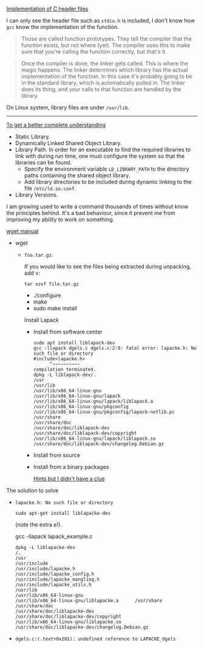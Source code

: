 [Implementation of C header files](https://stackoverflow.com/questions/5955309/implementation-of-c-header-files/5955370#5955370)


I can only see the header file such as `stdio.h` is included, I don't know how `gcc` know the implementation of the function.

> Those are called function prototypes. They tell the compiler that the function exists, but not where (yet). The compiler uses this to make sure that you're calling the function correctly, but that's it.

> Once the compiler is done, the linker gets called. This is where the magic happens. The linker determines which library has the actual implementation of the function. In this case it's probably going to be in the standard library, which is automatically pulled in. The linker does its thing, and your calls to that function are handled by the library.

On Linux system, library files are under `/usr/lib`.   

---
[To get a better complete understanding](http://www.yolinux.com/TUTORIALS/LibraryArchives-StaticAndDynamic.html)

* Static Library.
* Dynamically Linked Shared Object Library.
* Library Path.
  In order for an executable to find the required libraries to link with during run time, one must configure the system so that the libraries can be found.
  * Specify the environment variable `LD_LIBRARY_PATH` to the directory paths containing the shared object library.
  * Add library directories to be included during dynamic linking to the file `/etc/ld.so.conf`.
* Library Versions.  

I am growing used to write a command thousands of times without know the principles behind. It's a bad behaviour, since it prevent me from improving my ability to work on something.

[wget manual](https://www.gnu.org/software/wget/manual/wget.html)

* wget
  * `foo.tar.gz`.

    If you would like to see the files being extracted during unpacking, add v:
    ```
    tar xzvf file.tar.gz
    ```
    * ./configure
    * make
    * sudo make install

    Install Lapack

    * Install from software center
      ```
      sudo apt install liblapack-dev
      gcc -llapack dgels.c dgels.c:2:9: fatal error: lapacke.h: No such file or directory
      #include<lapacke.h>
            ^~~~~~~~~~~
      compilation terminated.
      dpkg -L liblapack-dev/.
      /usr
      /usr/lib
      /usr/lib/x86_64-linux-gnu
      /usr/lib/x86_64-linux-gnu/lapack
      /usr/lib/x86_64-linux-gnu/lapack/liblapack.a
      /usr/lib/x86_64-linux-gnu/pkgconfig
      /usr/lib/x86_64-linux-gnu/pkgconfig/lapack-netlib.pc
      /usr/share
      /usr/share/doc
      /usr/share/doc/liblapack-dev
      /usr/share/doc/liblapack-dev/copyright
      /usr/lib/x86_64-linux-gnu/lapack/liblapack.so
      /usr/share/doc/liblapack-dev/changelog.Debian.gz
      ```
    * Install from source
    * Install from a binary packages

      [Hints but I didn't have a clue](https://gcc.gnu.org/testing/testing-lapack.html)

The solution to solve
  * `lapacke.h: No such file or directory`
    ```
    sudo apt-get install liblapacke-dev
    ```
    (note the extra e!).

    gcc -llapack lapack_example.c

    ```
    dpkg -L liblapacke-dev
    /.
    /usr
    /usr/include
    /usr/include/lapacke.h
    /usr/include/lapacke_config.h
    /usr/include/lapacke_mangling.h
    /usr/include/lapacke_utils.h
    /usr/lib
    /usr/lib/x86_64-linux-gnu
    /usr/lib/x86_64-linux-gnu/liblapacke.a      /usr/share
    /usr/share/doc
    /usr/share/doc/liblapacke-dev
    /usr/share/doc/liblapacke-dev/copyright
    /usr/lib/x86_64-linux-gnu/liblapacke.so
    /usr/share/doc/liblapacke-dev/changelog.Debian.gz   
    ```

* `dgels.c:(.text+0x201): undefined reference to LAPACKE_dgels`
